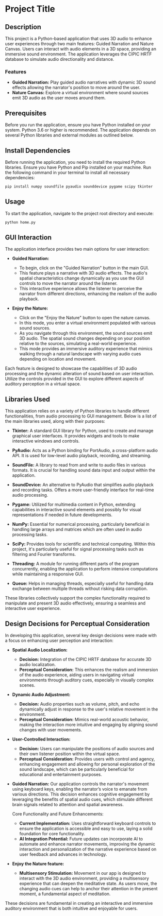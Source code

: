 # Project Title

## Description
This project is a Python-based application that uses 3D audio to enhance user experiences through two main features: Guided Narration and Nature Canvas. Users can interact with audio elements in a 3D space, providing an immersive sound environment. The application leverages the CIPIC HRTF database to simulate audio directionality and distance.

### Features
- **Guided Narration:** Play guided audio narratives with dynamic 3D sound effects allowing the narrator's position to move around the user.
- **Nature Canvas:** Explore a virtual environment where sound sources emit 3D audio as the user moves around them.

## Prerequisites
Before you run the application, ensure you have Python installed on your system. Python 3.6 or higher is recommended. The application depends on several Python libraries and external modules as outlined below.

## Install Dependencies

Before running the application, you need to install the required Python libraries. Ensure you have Python and Pip installed on your machine. Run the following command in your terminal to install all necessary dependencies:

```bash
pip install numpy soundfile pyaudio sounddevice pygame scipy tkinter
```

## Usage

To start the application, navigate to the project root directory and execute:
```bash
python home.py
```

## GUI Interaction

The application interface provides two main options for user interaction:

- **Guided Narration:**
  - To begin, click on the "Guided Narration" button in the main GUI.
  - This feature plays a narrative with 3D audio effects. The audio's spatial characteristics change dynamically as you use the GUI controls to move the narrator around the listener.
  - This interactive experience allows the listener to perceive the narrator from different directions, enhancing the realism of the audio playback.

- **Enjoy the Nature:**
  - Click on the "Enjoy the Nature" button to open the nature canvas.
  - In this mode, you enter a virtual environment populated with various sound sources.
  - As you navigate through this environment, the sound sources emit 3D audio. The spatial sound changes depending on your position relative to the sources, simulating a real-world experience.
  - This mode provides an immersive auditory experience that mimics walking through a natural landscape with varying audio cues depending on location and movement.

Each feature is designed to showcase the capabilities of 3D audio processing and the dynamic alteration of sound based on user interaction. Utilize the controls provided in the GUI to explore different aspects of auditory perception in a virtual space.

## Libraries Used

This application relies on a variety of Python libraries to handle different functionalities, from audio processing to GUI management. Below is a list of the main libraries used, along with their purposes:

- **Tkinter:** A standard GUI library for Python, used to create and manage graphical user interfaces. It provides widgets and tools to make interactive windows and controls.

- **PyAudio:** Acts as a Python binding for PortAudio, a cross-platform audio API. It is used for low-level audio playback, recording, and streaming.

- **SoundFile:** A library to read from and write to audio files in various formats. It is crucial for handling sound data input and output within the application.

- **SoundDevice:** An alternative to PyAudio that simplifies audio playback and recording tasks. Offers a more user-friendly interface for real-time audio processing.

- **Pygame:** Utilized for multimedia content in Python, extending capabilities in interactive sound elements and possibly for visual representations if needed in future developments.

- **NumPy:** Essential for numerical processing, particularly beneficial in handling large arrays and matrices which are often used in audio processing tasks.

- **SciPy:** Provides tools for scientific and technical computing. Within this project, it's particularly useful for signal processing tasks such as filtering and Fourier transforms.

- **Threading:** A module for running different parts of the program concurrently, enabling the application to perform intensive computations while maintaining a responsive GUI.

- **Queue:** Helps in managing threads, especially useful for handling data exchange between multiple threads without risking data corruption.

These libraries collectively support the complex functionality required to manipulate and present 3D audio effectively, ensuring a seamless and interactive user experience.

## Design Decisions for Perceptual Consideration

In developing this application, several key design decisions were made with a focus on enhancing user perception and interaction:

- **Spatial Audio Localization:**
  - **Decision:** Integration of the CIPIC HRTF database for accurate 3D audio localization.
  - **Perceptual Consideration:** This enhances the realism and immersion of the audio experience, aiding users in navigating virtual environments through auditory cues, especially in visually complex scenes.

- **Dynamic Audio Adjustment:**
  - **Decision:** Audio properties such as volume, pitch, and echo dynamically adjust in response to the user's relative movement in the environment.
  - **Perceptual Consideration:** Mimics real-world acoustic behavior, making the interaction more intuitive and engaging by aligning sound changes with user movements.

- **User-Controlled Interaction:**
  - **Decision:** Users can manipulate the positions of audio sources and their own listener position within the virtual space.
  - **Perceptual Consideration:** Provides users with control and agency, enhancing engagement and allowing for personal exploration of the sound landscape, which can be particularly beneficial for educational and entertainment purposes.
 
- **Guided Narration:**
  Our application controls the narrator's movement using keyboard keys, enabling the narrator’s voice to emanate from various directions. This decision enhances cognitive engagement by leveraging the benefits of spatial audio cues, which stimulate different brain signals related to attention and spatial awareness.

  Core Functionality and Future Enhancements:
     - **Current Implementation:** Uses straightforward keyboard controls to ensure the application is accessible and easy to use, laying a solid foundation for core functionality.
     - **AI Integration Potential:** Future updates can incorporate AI to automate and enhance narrator movements, improving the dynamic interaction and personalization of the narrative experience based on user feedback and advances in technology.

- **Enjoy the Nature feature:**
  - **Multisensory Stimulation:** Movement in our app is designed to interact with the 3D audio environment, providing a multisensory experience that can deepen the meditative state. As users move, the changing audio cues can help to anchor their attention in the present moment, a fundamental aspect of meditation.

These decisions are fundamental in creating an interactive and immersive auditory environment that is both intuitive and enjoyable for users.


